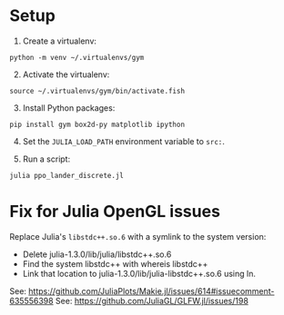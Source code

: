 # Setup

1. Create a virtualenv:

```fish
python -m venv ~/.virtualenvs/gym
```

2. Activate the virtualenv:

```fish
source ~/.virtualenvs/gym/bin/activate.fish
```

3. Install Python packages:

```fish
pip install gym box2d-py matplotlib ipython
```

4. Set the `JULIA_LOAD_PATH` environment variable to `src:`.

5. Run a script:

```fish
julia ppo_lander_discrete.jl
```

# Fix for Julia OpenGL issues

Replace Julia's `libstdc++.so.6` with a symlink to the system version:

* Delete julia-1.3.0/lib/julia/libstdc++.so.6
* Find the system libstdc++ with whereis libstdc++
* Link that location to julia-1.3.0/lib/julia-libstdc++.so.6 using ln.

See: https://github.com/JuliaPlots/Makie.jl/issues/614#issuecomment-635556398
See: https://github.com/JuliaGL/GLFW.jl/issues/198
